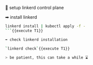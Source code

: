 📎 setup linkerd control plane

➡ install linkerd

```bash
linkerd install | kubectl apply -f -
```{{execute T1}}

➡ check linkerd installation

`linkerd check`{{execute T1}}

> be patient, this can take a while ⌛
